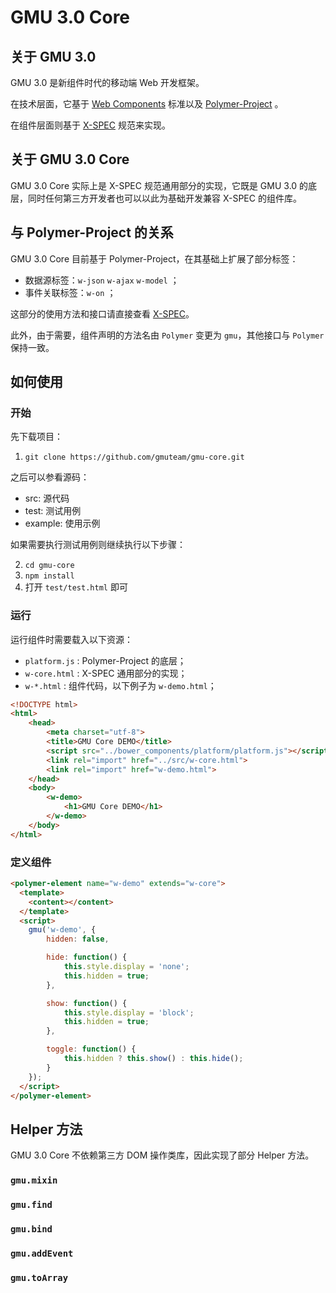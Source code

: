 GMU 3.0 Core
============

## 关于 GMU 3.0
GMU 3.0 是新组件时代的移动端 Web 开发框架。

在技术层面，它基于 [Web Components](www.w3.org/TR/components-intro/#introduction) 标准以及 [Polymer-Project](http://www.polymer-project.org/) 。

在组件层面则基于 [X-SPEC](http://fex.baidu.com/xspec/index.html) 规范来实现。

## 关于 GMU 3.0 Core

GMU 3.0 Core 实际上是 X-SPEC 规范通用部分的实现，它既是 GMU 3.0 的底层，同时任何第三方开发者也可以以此为基础开发兼容 X-SPEC 的组件库。

## 与 Polymer-Project 的关系

GMU 3.0 Core 目前基于 Polymer-Project，在其基础上扩展了部分标签：

 * 数据源标签：`w-json` `w-ajax` `w-model` ；
 * 事件关联标签：`w-on` ；

这部分的使用方法和接口请直接查看 [X-SPEC](http://fex.baidu.com/xspec/index.html)。

此外，由于需要，组件声明的方法名由 `Polymer` 变更为 `gmu`，其他接口与 `Polymer` 保持一致。

## 如何使用

### 开始

先下载项目：

 1. `git clone https://github.com/gmuteam/gmu-core.git`

之后可以参看源码：

 * src: 源代码
 * test: 测试用例
 * example: 使用示例

如果需要执行测试用例则继续执行以下步骤：

 2. `cd gmu-core`
 3. `npm install`
 4. 打开 `test/test.html` 即可

### 运行

运行组件时需要载入以下资源：

 * `platform.js` : Polymer-Project 的底层；
 * `w-core.html` : X-SPEC 通用部分的实现；
 * `w-*.html` : 组件代码，以下例子为 `w-demo.html`；

```html
<!DOCTYPE html>
<html>
    <head>
        <meta charset="utf-8">
        <title>GMU Core DEMO</title>
        <script src="../bower_components/platform/platform.js"></script>
        <link rel="import" href="../src/w-core.html">
        <link rel="import" href="w-demo.html">
    </head>
    <body>
        <w-demo>
            <h1>GMU Core DEMO</h1>
        </w-demo>
    </body>
</html>
```

### 定义组件

```html
<polymer-element name="w-demo" extends="w-core">
  <template>
    <content></content>
  </template>
  <script>
    gmu('w-demo', {
        hidden: false,

        hide: function() {
            this.style.display = 'none';
            this.hidden = true;
        },

        show: function() {
            this.style.display = 'block';
            this.hidden = true;
        },

        toggle: function() {
            this.hidden ? this.show() : this.hide();
        }
    });
  </script>
</polymer-element>
```

## Helper 方法

GMU 3.0 Core 不依赖第三方 DOM 操作类库，因此实现了部分 Helper 方法。

### `gmu.mixin`

### `gmu.find`

### `gmu.bind`

### `gmu.addEvent`

### `gmu.toArray`